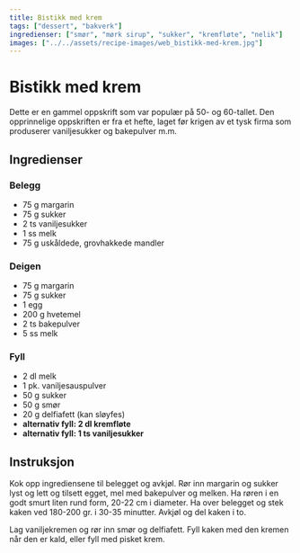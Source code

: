 ```yaml
---
title: Bistikk med krem
tags: ["dessert", "bakverk"]
ingredienser: ["smør", "mørk sirup", "sukker", "kremfløte", "nelik"]
images: ["../../assets/recipe-images/web_bistikk-med-krem.jpg"]
---
```


# Bistikk med krem

Dette er en gammel oppskrift som var populær på 50- og 60-tallet. Den opprinnelige oppskriften er fra et hefte, laget før krigen av et tysk firma som produserer vaniljesukker og bakepulver m.m.

## Ingredienser

### Belegg

- 75 g margarin
- 75 g sukker
- 2 ts vaniljesukker
- 1 ss melk
- 75 g uskåldede, grovhakkede mandler

### Deigen

- 75 g margarin
- 75 g sukker
- 1 egg
- 200 g hvetemel
- 2 ts bakepulver
- 5 ss melk

### Fyll

- 2 dl melk
- 1 pk. vaniljesauspulver
- 50 g sukker
- 50 g smør
- 20 g delfiafett (kan sløyfes)
- **alternativ fyll: 2 dl kremfløte**
- **alternativ fyll: 1 ts vaniljesukker**

## Instruksjon

Kok opp ingrediensene til belegget og avkjøl. Rør inn margarin og sukker lyst og lett og tilsett egget, mel med bakepulver og melken. Ha røren i en godt smurt liten rund form, 20-22 cm i diameter. Ha over belegget og stek kaken ved 180-200 gr. i 30-35 minutter. Avkjøl og del kaken i to.

Lag vaniljekremen og rør inn smør og delfiafett. Fyll kaken med den kremen når den er kald, eller fyll med pisket krem.
